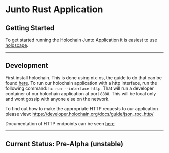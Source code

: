 # Junto Rust Application
## Getting Started

To get started running the Holochain Junto Application it is easiest to use [holoscape](https://github.com/holochain/holoscape).

---

## Development

First install holochain. This is done using nix-os, the guide to do that can be found [here](https://developer.holochain.org/docs/install/).
To run our holochain application with a http interface, run the following command: `hc run --interface http`. That will run a developer container of our holochain application at port `8888`. This will be local only and wont gossip with anyone else on the network.

To find out how to make the appropriate HTTP requests to our application please view: https://developer.holochain.org/docs/guide/json_rpc_http/

Documentation of HTTP endpoints can be seen [here](./docs/)

---

## Current Status: Pre-Alpha (unstable)